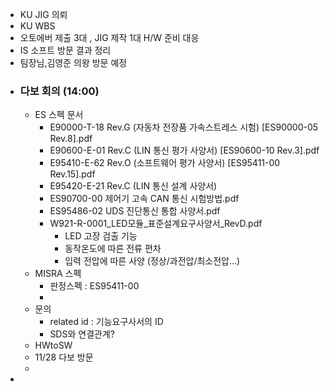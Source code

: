 - KU JIG 의뢰
- KU WBS
- 오토에버 제출 3대 , JIG 제작 1대  H/W 준비 대응
- IS 소프트 방문 결과 정리
- 팀장님,김영준 의왕 방문 예정
- ### 다보 회의 (14:00)
	- ES 스펙 문서
		- E90000-T-18 Rev.G (자동차 전장품 가속스트레스 시험) [ES90000-05 Rev.8].pdf
		- E90600-E-01 Rev.C (LIN 통신 평가 사양서) [ES90600-10 Rev.3].pdf
		- E95410-E-62 Rev.O (소프트웨어 평가 사양서) [ES95411-00 Rev.15].pdf
		- E95420-E-21 Rev.C (LIN 통신 설계 사양서)
		- ES90700-00 제어기 고속 CAN 통신 시험방법.pdf
		- ES95486-02 UDS 진단통신 통합 사양서.pdf
		- W921-R-0001_LED모듈_표준설계요구사양서_RevD.pdf
			- LED 고장 검출 기능
			- 동작온도에 따른 전류 편차
			- 입력 전압에 따른 사양 (정상/과전압/최소전압...)
	- MISRA 스펙
		- 판정스펙 : ES95411-00
		-
	- 문의
		- related id : 기능요구사서의 ID
		- SDS와 연결관계?
	- HWtoSW
	- 11/28 다보 방문
	-
-